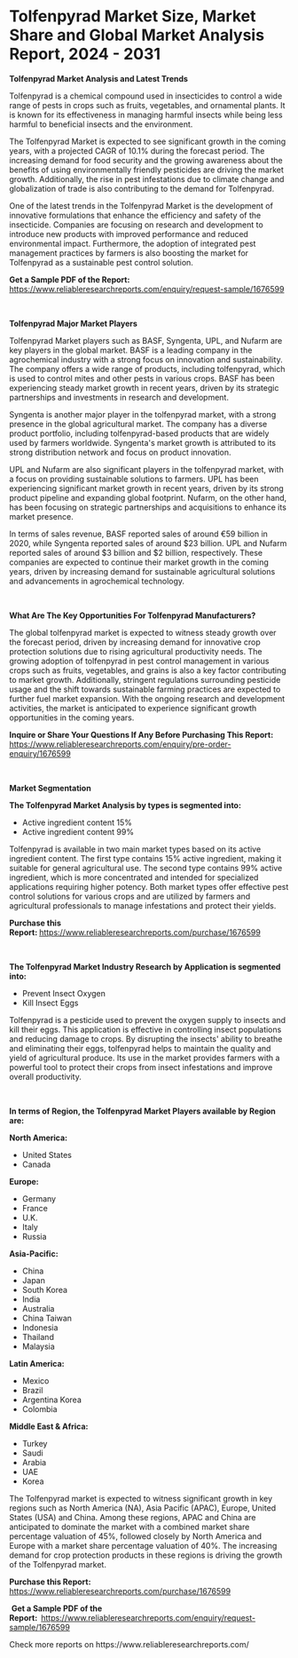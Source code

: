 <p><h1>Tolfenpyrad Market Size, Market Share and Global Market Analysis Report, 2024 - 2031</h1></p><p><strong>Tolfenpyrad Market Analysis and Latest Trends</strong></p>
<p><p>Tolfenpyrad is a chemical compound used in insecticides to control a wide range of pests in crops such as fruits, vegetables, and ornamental plants. It is known for its effectiveness in managing harmful insects while being less harmful to beneficial insects and the environment.</p><p>The Tolfenpyrad Market is expected to see significant growth in the coming years, with a projected CAGR of 10.1% during the forecast period. The increasing demand for food security and the growing awareness about the benefits of using environmentally friendly pesticides are driving the market growth. Additionally, the rise in pest infestations due to climate change and globalization of trade is also contributing to the demand for Tolfenpyrad.</p><p>One of the latest trends in the Tolfenpyrad Market is the development of innovative formulations that enhance the efficiency and safety of the insecticide. Companies are focusing on research and development to introduce new products with improved performance and reduced environmental impact. Furthermore, the adoption of integrated pest management practices by farmers is also boosting the market for Tolfenpyrad as a sustainable pest control solution.</p></p>
<p><strong>Get a Sample PDF of the Report:&nbsp;</strong> <a href="https://www.reliableresearchreports.com/enquiry/request-sample/1676599">https://www.reliableresearchreports.com/enquiry/request-sample/1676599</a></p>
<p>&nbsp;</p>
<p><strong>Tolfenpyrad Major Market Players</strong></p>
<p><p>Tolfenpyrad Market players such as BASF, Syngenta, UPL, and Nufarm are key players in the global market. BASF is a leading company in the agrochemical industry with a strong focus on innovation and sustainability. The company offers a wide range of products, including tolfenpyrad, which is used to control mites and other pests in various crops. BASF has been experiencing steady market growth in recent years, driven by its strategic partnerships and investments in research and development.</p><p>Syngenta is another major player in the tolfenpyrad market, with a strong presence in the global agricultural market. The company has a diverse product portfolio, including tolfenpyrad-based products that are widely used by farmers worldwide. Syngenta's market growth is attributed to its strong distribution network and focus on product innovation.</p><p>UPL and Nufarm are also significant players in the tolfenpyrad market, with a focus on providing sustainable solutions to farmers. UPL has been experiencing significant market growth in recent years, driven by its strong product pipeline and expanding global footprint. Nufarm, on the other hand, has been focusing on strategic partnerships and acquisitions to enhance its market presence.</p><p>In terms of sales revenue, BASF reported sales of around €59 billion in 2020, while Syngenta reported sales of around $23 billion. UPL and Nufarm reported sales of around $3 billion and $2 billion, respectively. These companies are expected to continue their market growth in the coming years, driven by increasing demand for sustainable agricultural solutions and advancements in agrochemical technology.</p></p>
<p>&nbsp;</p>
<p><strong>What Are The Key Opportunities For Tolfenpyrad Manufacturers?</strong></p>
<p><p>The global tolfenpyrad market is expected to witness steady growth over the forecast period, driven by increasing demand for innovative crop protection solutions due to rising agricultural productivity needs. The growing adoption of tolfenpyrad in pest control management in various crops such as fruits, vegetables, and grains is also a key factor contributing to market growth. Additionally, stringent regulations surrounding pesticide usage and the shift towards sustainable farming practices are expected to further fuel market expansion. With the ongoing research and development activities, the market is anticipated to experience significant growth opportunities in the coming years.</p></p>
<p><strong>Inquire or Share Your Questions If Any Before Purchasing This Report:</strong> <a href="https://www.reliableresearchreports.com/enquiry/pre-order-enquiry/1676599">https://www.reliableresearchreports.com/enquiry/pre-order-enquiry/1676599</a></p>
<p>&nbsp;</p>
<p><strong>Market Segmentation</strong></p>
<p><strong>The Tolfenpyrad Market Analysis by types is segmented into:</strong></p>
<p><ul><li>Active ingredient content 15%</li><li>Active ingredient content 99%</li></ul></p>
<p><p>Tolfenpyrad is available in two main market types based on its active ingredient content. The first type contains 15% active ingredient, making it suitable for general agricultural use. The second type contains 99% active ingredient, which is more concentrated and intended for specialized applications requiring higher potency. Both market types offer effective pest control solutions for various crops and are utilized by farmers and agricultural professionals to manage infestations and protect their yields.</p></p>
<p><strong>Purchase this Report:&nbsp;</strong><a href="https://www.reliableresearchreports.com/purchase/1676599">https://www.reliableresearchreports.com/purchase/1676599</a></p>
<p>&nbsp;</p>
<p><strong>The Tolfenpyrad Market Industry Research by Application is segmented into:</strong></p>
<p><ul><li>Prevent Insect Oxygen</li><li>Kill Insect Eggs</li></ul></p>
<p><p>Tolfenpyrad is a pesticide used to prevent the oxygen supply to insects and kill their eggs. This application is effective in controlling insect populations and reducing damage to crops. By disrupting the insects' ability to breathe and eliminating their eggs, tolfenpyrad helps to maintain the quality and yield of agricultural produce. Its use in the market provides farmers with a powerful tool to protect their crops from insect infestations and improve overall productivity.</p></p>
<p>&nbsp;</p>
<p><strong>In terms of Region, the Tolfenpyrad Market Players available by Region are:</strong></p>
<p>
    <p> <strong> North America: </strong>
        <ul>
            <li>United States</li>
            <li>Canada</li>
        </ul>
        </p> 
    <p> <strong> Europe: </strong>
        <ul>
            <li>Germany</li>
            <li>France</li>
            <li>U.K.</li>
            <li>Italy</li>
            <li>Russia</li>
        </ul>
        </p> 
    <p> <strong> Asia-Pacific: </strong>
        <ul>
            <li>China</li>
            <li>Japan</li>
            <li>South Korea</li>
            <li>India</li>
            <li>Australia</li>
            <li>China Taiwan</li>
            <li>Indonesia</li>
            <li>Thailand</li>
            <li>Malaysia</li>
        </ul>
        </p> 
    <p> <strong> Latin America: </strong>
        <ul>
            <li>Mexico</li>
            <li>Brazil</li>
            <li>Argentina Korea</li>
            <li>Colombia</li>
        </ul>
        </p> 
    <p> <strong> Middle East & Africa: </strong>
        <ul>
            <li>Turkey</li>
            <li>Saudi</li>
            <li>Arabia</li>
            <li>UAE</li>
            <li>Korea</li>
        </ul>
    </p>
    </p>
<p><p>The Tolfenpyrad market is expected to witness significant growth in key regions such as North America (NA), Asia Pacific (APAC), Europe, United States (USA) and China. Among these regions, APAC and China are anticipated to dominate the market with a combined market share percentage valuation of 45%, followed closely by North America and Europe with a market share percentage valuation of 40%. The increasing demand for crop protection products in these regions is driving the growth of the Tolfenpyrad market.</p></p>
<p><strong>Purchase this Report: </strong><a href="https://www.reliableresearchreports.com/purchase/1676599">https://www.reliableresearchreports.com/purchase/1676599</a></p>
<p>&nbsp;<strong>Get a Sample PDF of the Report:&nbsp;&nbsp;</strong><a href="https://www.reliableresearchreports.com/enquiry/request-sample/1676599">https://www.reliableresearchreports.com/enquiry/request-sample/1676599</a></p>
<p><strong></strong></p>
<p>Check more reports on https://www.reliableresearchreports.com/</p>